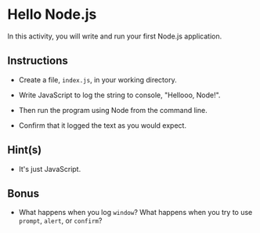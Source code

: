 # Hello Node.js

In this activity, you will write and run your first Node.js application.

## Instructions

* Create a file, `index.js`, in your working directory.

* Write JavaScript to log the string to console, "Hellooo, Node!".

* Then run the program using Node from the command line.

* Confirm that it logged the text as you would expect.

## Hint(s)

* It's just JavaScript.

## Bonus

* What happens when you log `window`? What happens when you try to use `prompt`, `alert`, or `confirm`?
